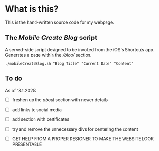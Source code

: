 # What is this?
This is the hand-written source code for my webpage.

## The *Mobile Create Blog* script
A served-side script designed to be invoked from the iOS's Shortcuts app. Generates a page within the */blog/* section.
```Shell
./mobileCreateBlog.sh "Blog Title" "Current Date" "Content"
```

## To do
As of 18.1.2025:
- [ ] freshen up the *about* section with newer details
- [ ] add links to social media
- [ ] add section with certificates
- [ ] try and remove the unnecessary divs for centering the content
- [ ] GET HELP FROM A PROPER DESIGNER TO MAKE THE WEBSITE LOOK PRESENTABLE

